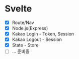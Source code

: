 # Svelte

- [x] Route/Nav
- [x] Node.js(Express)
- [x] Kakao Login - Token, Session
- [x] Kakao Logout - Session
- [x] State - Store
- [ ] ... 준비중
